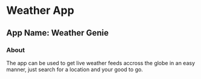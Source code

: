 # Weather App

## App Name: Weather Genie

### About

The app can be used to get live weather feeds accross the globe in an easy manner, just search for a location and your good to go.
